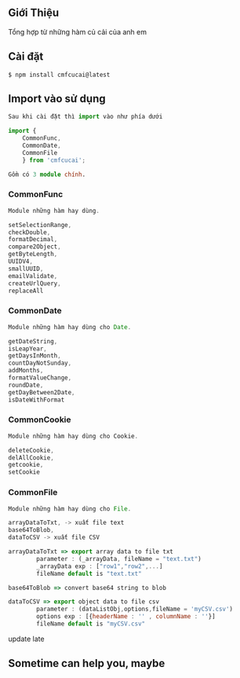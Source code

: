 ## Giới Thiệu

Tổng hợp từ những hàm củ cải của anh em

## Cài đặt

```shell
$ npm install cmfcucai@latest
```

## Import vào sử dụng

```typescript
Sau khi cài đặt thì import vào như phía dưới

import { 
    CommonFunc,
    CommonDate,
    CommonFile 
    } from 'cmfcucai';

Gồm có 3 module chính.

```

### CommonFunc
```javascript
Module những hàm hay dùng.

setSelectionRange,
checkDouble,
formatDecimal,
compare2Object,
getByteLength,
UUIDV4,
smallUUID,
emailValidate,
createUrlQuery,
replaceAll
```
### CommonDate
```javascript
Module những hàm hay dùng cho Date.

getDateString,
isLeapYear,
getDaysInMonth,
countDayNotSunday,
addMonths,
formatValueChange,
roundDate,
getDayBetween2Date,
isDateWithFormat
```
### CommonCookie
```javascript
Module những hàm hay dùng cho Cookie.

deleteCookie,
delAllCookie,
getcookie,
setCookie
```
### CommonFile

```javascript
Module những hàm hay dùng cho File.

arrayDataToTxt, -> xuất file text
base64ToBlob,
dataToCSV -> xuất file CSV
```
```javascript
arrayDataToTxt => export array data to file txt
        parameter : (_arrayData, fileName = "text.txt") 
        _arrayData exp : ["row1","row2",...]
        fileName default is "text.txt"

base64ToBlob => convert base64 string to blob

dataToCSV => export object data to file csv
        parameter : (dataListObj,options,fileName = 'myCSV.csv') 
        options exp : [{headerName : '' , columnName : ''}]
        fileName default is "myCSV.csv"
```
update late


## Sometime can help you, maybe